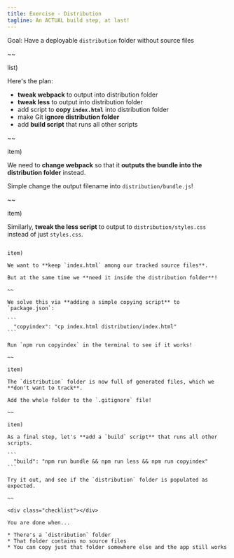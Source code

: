 ```yaml
---
title: Exercise - Distribution
tagline: An ACTUAL build step, at last!
---
```


<div class="goal"></div>

Goal: Have a deployable `distribution` folder without source files

~~

list)

Here's the plan:

* **tweak webpack** to output into distribution folder
* **tweak less** to output into distribution folder
* add script to **copy `index.html`** into distribution folder
* make Git **ignore distribution folder**
* add **build script** that runs all other scripts

~~

item)

We need to **change webpack** so that it **outputs the bundle into the distribution folder** instead.

Simple change the output filename into `distribution/bundle.js`!

~~

item)

Similarly, **tweak the less script** to output to `distribution/styles.css` instead of just `styles.css`.

~~~

item)

We want to **keep `index.html` among our tracked source files**.

But at the same time we **need it inside the distribution folder**!

~~

We solve this via **adding a simple copying script** to `package.json`:

```
  "copyindex": "cp index.html distribution/index.html"
```

Run `npm run copyindex` in the terminal to see if it works!

~~

item)

The `distribution` folder is now full of generated files, which we **don't want to track**. 

Add the whole folder to the `.gitignore` file!

~~

item)

As a final step, let's **add a `build` script** that runs all other scripts.

```
  "build": "npm run bundle && npm run less && npm run copyindex"
```

Try it out, and see if the `distribution` folder is populated as expected.

~~

<div class="checklist"></div>

You are done when...

* There's a `distribution` folder
* That folder contains no source files
* You can copy just that folder somewhere else and the app still works
